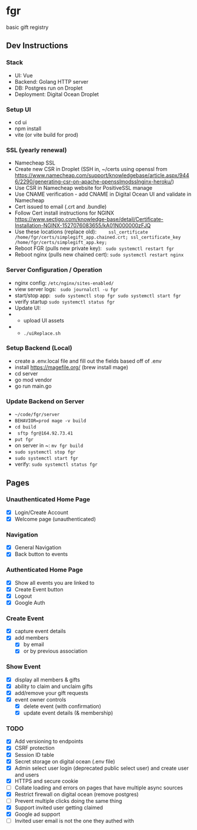 # fgr

basic gift registry

## Dev Instructions

### Stack
- UI: Vue
- Backend: Golang HTTP server
- DB: Postgres run on Droplet
- Deployment: Digital Ocean Droplet

### Setup UI
- cd ui
- npm install
- vite (or vite build for prod)

### SSL (yearly renewal)
- Namecheap SSL
- Create new CSR in Droplet (SSH in, ~/certs using openssl from https://www.namecheap.com/support/knowledgebase/article.aspx/9446/2290/generating-csr-on-apache-opensslmodsslnginx-heroku/)
- Use CSR in Namecheap website for PositiveSSL manage
- Use CNAME verification - add CNAME in Digital Ocean UI and validate in Namecheap
- Cert issued to email (.crt and .bundle)
- Follow Cert install instructions for NGINX https://www.sectigo.com/knowledge-base/detail/Certificate-Installation-NGINX-1527076083655/kA01N000000zFJQ
- Use these locations (replace old): ```    ssl_certificate /home/fgr/certs/simplegift_app.chained.crt;
    ssl_certificate_key /home/fgr/certs/simplegift_app.key;```
- Reboot FGR (pulls new private key): ``` sudo systemctl restart fgr```
- Reboot nginx (pulls new chained cert): ```sudo systemctl restart nginx```

### Server Configuration / Operation
- nginx config: ```/etc/nginx/sites-enabled/```
- view server logs: ``` sudo journalctl -u fgr```
- start/stop app: ``` sudo systemctl stop fgr
   sudo systemctl start fgr```
- verify startup ```sudo systemctl status fgr```
- Update UI:
- - upload UI assets
- - ```./uiReplace.sh```

### Setup Backend (Local)
- create a .env.local file and fill out the fields based off of .env
- install https://magefile.org/ (brew install mage)
- cd server
- go mod vendor
- go run main.go

### Update Backend on Server
- ```~/code/fgr/server```
- ```BEHAVIOR=prod mage -v build```
- ```cd build```
- ``` sftp fgr@164.92.73.41```
- ```put fgr```
- on server in ~: ```mv fgr build```
- ```sudo systemctl stop fgr```
- ```sudo systemctl start fgr```
- verify: ```sudo systemctl status fgr```

## Pages

### Unauthenticated Home Page
- [x] Login/Create Account
- [x] Welcome page (unauthenticated)

### Navigation
- [x] General Navigation
- [x] Back button to events

### Authenticated Home Page
- [x] Show all events you are linked to
- [x] Create Event button
- [x] Logout
- [x] Google Auth

### Create Event
- [x] capture event details
- [x] add members
    - [x] by email 
    - [x] or by previous association

### Show Event
- [x] display all members & gifts
- [x] ability to claim and unclaim gifts
- [x] add/remove your gift requests
- [x] event owner controls
  - [x] delete event (with confirmation)
  - [x] update event details (& membership)
### TODO
- [x] Add versioning to endpoints
- [x] CSRF protection
- [x] Session ID table
- [x] Secret storage on digital ocean (.env file)
- [x] Admin select user login (deprecated public select user) and create user and users
- [x] HTTPS and secure cookie
- [ ] Collate loading and errors on pages that have multiple async sources
- [x] Restrict firewall on digital ocean (remove postgres)
- [ ] Prevent multiple clicks doing the same thing
- [x] Support invited user getting claimed
- [x] Google ad support
- [ ] Invited user email is not the one they authed with
